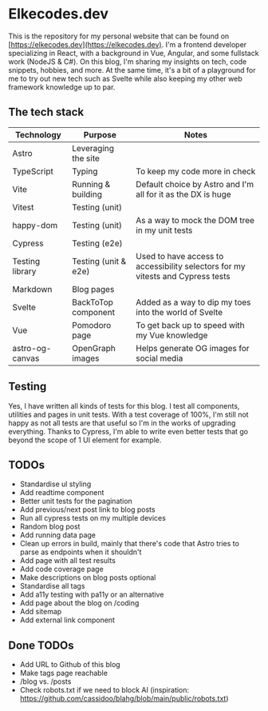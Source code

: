 # Elkecodes.dev

This is the repository for my personal website that can be found on [https://elkecodes.dev](https://elkecodes.dev).
I'm a frontend developer specializing in React, with a background in Vue, Angular, and some fullstack work (NodeJS & C#).
On this blog, I'm sharing my insights on tech, code snippets, hobbies, and more.
At the same time, it's a bit of a playground for me to try out new tech such as Svelte while also keeping my other web framework knowledge up to par.

## The tech stack

| Technology      | Purpose              | Notes                                                                           |
| --------------- | -------------------- | ------------------------------------------------------------------------------- |
| Astro           | Leveraging the site  |                                                                                 |
| TypeScript      | Typing               | To keep my code more in check                                                   |
| Vite            | Running & building   | Default choice by Astro and I'm all for it as the DX is huge                    |
| Vitest          | Testing (unit)       |                                                                                 |
| happy-dom       | Testing (unit)       | As a way to mock the DOM tree in my unit tests                                  |
| Cypress         | Testing (e2e)        |                                                                                 |
| Testing library | Testing (unit & e2e) | Used to have access to accessibility selectors for my vitests and Cypress tests |
| Markdown        | Blog pages           |                                                                                 |
| Svelte          | BackToTop component  | Added as a way to dip my toes into the world of Svelte                          |
| Vue             | Pomodoro page        | To get back up to speed with my Vue knowledge                                   |
| astro-og-canvas | OpenGraph images     | Helps generate OG images for social media                                       |

## Testing

Yes, I have written all kinds of tests for this blog.
I test all components, utilities and pages in unit tests.
With a test coverage of 100%, I'm still not happy as not all tests are that useful so I'm in the works of upgrading everything.
Thanks to Cypress, I'm able to write even better tests that go beyond the scope of 1 UI element for example.

## TODOs

- Standardise ul styling
- Add readtime component
- Better unit tests for the pagination
- Add previous/next post link to blog posts
- Run all cypress tests on my multiple devices
- Random blog post
- Add running data page
- Clean up errors in build, mainly that there's code that Astro tries to parse as endpoints when it shouldn't
- Add page with all test results
- Add code coverage page
- Make descriptions on blog posts optional
- Standardise all tags
- Add a11y testing with pa11y or an alternative
- Add page about the blog on /coding
- Add sitemap
- Add external link component

## Done TODOs

- Add URL to Github of this blog
- Make tags page reachable
- /blog vs. /posts
- Check robots.txt if we need to block AI (inspiration: https://github.com/cassidoo/blahg/blob/main/public/robots.txt)